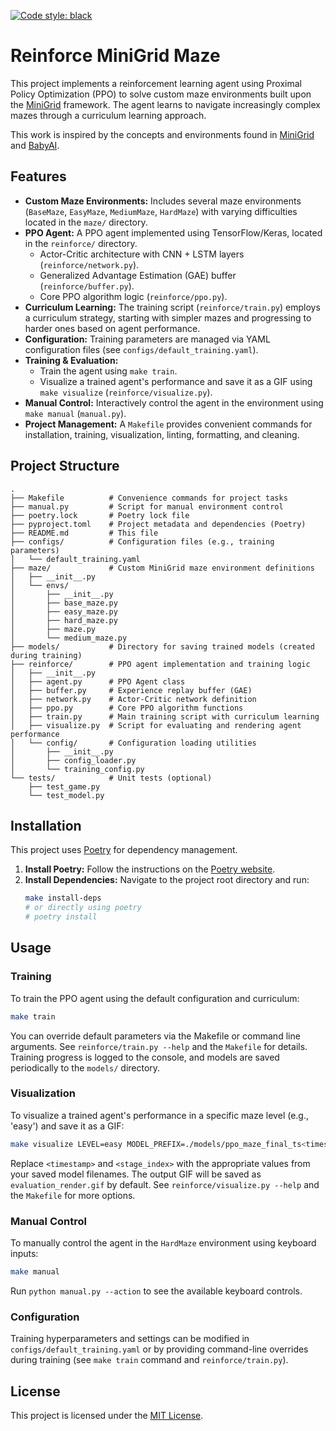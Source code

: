 [![Code style: black](https://img.shields.io/badge/code%20style-black-000000.svg)](https://github.com/psf/black)

# Reinforce MiniGrid Maze

This project implements a reinforcement learning agent using Proximal Policy Optimization (PPO) to solve custom maze environments built upon the [MiniGrid](https://github.com/Farama-Foundation/Minigrid) framework. The agent learns to navigate increasingly complex mazes through a curriculum learning approach.

This work is inspired by the concepts and environments found in [MiniGrid](https://github.com/Farama-Foundation/Minigrid) and [BabyAI](https://github.com/mila-iqia/babyai).

## Features

*   **Custom Maze Environments:** Includes several maze environments (`BaseMaze`, `EasyMaze`, `MediumMaze`, `HardMaze`) with varying difficulties located in the `maze/` directory.
*   **PPO Agent:** A PPO agent implemented using TensorFlow/Keras, located in the `reinforce/` directory.
    *   Actor-Critic architecture with CNN + LSTM layers (`reinforce/network.py`).
    *   Generalized Advantage Estimation (GAE) buffer (`reinforce/buffer.py`).
    *   Core PPO algorithm logic (`reinforce/ppo.py`).
*   **Curriculum Learning:** The training script (`reinforce/train.py`) employs a curriculum strategy, starting with simpler mazes and progressing to harder ones based on agent performance.
*   **Configuration:** Training parameters are managed via YAML configuration files (see `configs/default_training.yaml`).
*   **Training & Evaluation:**
    *   Train the agent using `make train`.
    *   Visualize a trained agent's performance and save it as a GIF using `make visualize` (`reinforce/visualize.py`).
*   **Manual Control:** Interactively control the agent in the environment using `make manual` (`manual.py`).
*   **Project Management:** A `Makefile` provides convenient commands for installation, training, visualization, linting, formatting, and cleaning.

## Project Structure

```
.
├── Makefile          # Convenience commands for project tasks
├── manual.py         # Script for manual environment control
├── poetry.lock       # Poetry lock file
├── pyproject.toml    # Project metadata and dependencies (Poetry)
├── README.md         # This file
├── configs/          # Configuration files (e.g., training parameters)
│   └── default_training.yaml
├── maze/             # Custom MiniGrid maze environment definitions
│   ├── __init__.py
│   └── envs/
│       ├── __init__.py
│       ├── base_maze.py
│       ├── easy_maze.py
│       ├── hard_maze.py
│       ├── maze.py
│       └── medium_maze.py
├── models/           # Directory for saving trained models (created during training)
├── reinforce/        # PPO agent implementation and training logic
│   ├── __init__.py
│   ├── agent.py      # PPO Agent class
│   ├── buffer.py     # Experience replay buffer (GAE)
│   ├── network.py    # Actor-Critic network definition
│   ├── ppo.py        # Core PPO algorithm functions
│   ├── train.py      # Main training script with curriculum learning
│   ├── visualize.py  # Script for evaluating and rendering agent performance
│   └── config/       # Configuration loading utilities
│       ├── __init__.py
│       ├── config_loader.py
│       └── training_config.py
└── tests/            # Unit tests (optional)
    ├── test_game.py
    └── test_model.py
```

## Installation

This project uses [Poetry](https://python-poetry.org/) for dependency management.

1.  **Install Poetry:** Follow the instructions on the [Poetry website](https://python-poetry.org/docs/#installation).
2.  **Install Dependencies:** Navigate to the project root directory and run:
    ```bash
    make install-deps
    # or directly using poetry
    # poetry install
    ```

## Usage

### Training

To train the PPO agent using the default configuration and curriculum:

```bash
make train
```

You can override default parameters via the Makefile or command line arguments. See `reinforce/train.py --help` and the `Makefile` for details. Training progress is logged to the console, and models are saved periodically to the `models/` directory.

### Visualization

To visualize a trained agent's performance in a specific maze level (e.g., 'easy') and save it as a GIF:

```bash
make visualize LEVEL=easy MODEL_PREFIX=./models/ppo_maze_final_ts<timestamp>_stage<stage_index>
```

Replace `<timestamp>` and `<stage_index>` with the appropriate values from your saved model filenames. The output GIF will be saved as `evaluation_render.gif` by default. See `reinforce/visualize.py --help` and the `Makefile` for more options.

### Manual Control

To manually control the agent in the `HardMaze` environment using keyboard inputs:

```bash
make manual
```

Run `python manual.py --action` to see the available keyboard controls.

### Configuration

Training hyperparameters and settings can be modified in `configs/default_training.yaml` or by providing command-line overrides during training (see `make train` command and `reinforce/train.py`).

## License

This project is licensed under the [MIT License](LICENSE).
